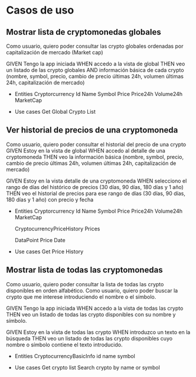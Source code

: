 # Casos de uso

##  Mostrar lista de cryptomonedas globales
 
Como usuario, quiero poder consultar las crypto globales ordenadas por capitalización de mercado (Market cap)

GIVEN Tengo la app iniciada
WHEN accedo a la vista de global
THEN veo un listado de las crypto globales
AND información básica de cada crypto (nombre, symbol, precio, cambio de precio últimas 24h, volumen últimas 24h, capitalización de mercado)
    
- Entities
    Cryptorcurrency
        Id
        Name
        Symbol
        Price
        Price24h
        Volume24h
        MarketCap
        
- Use cases
    Get Global Crypto List 
        

##  Ver historial de precios de una cryptomoneda

Como usuario, quiero poder consultar el historial del precio de una crypto
GIVEN Estoy en la vista de global
WHEN accedo al detalle de una cryptomoneda
THEN veo la información básica (nombre, symbol, precio, cambio de precio últimas 24h, volumen últimas 24h, capitalización de mercado)

GIVEN Estoy en la vista detalle de una cryptomoneda
WHEN selecciono el rango de días del histórico de precios (30 días, 90 días, 180 días y 1 año)
THEN veo el historial de precios para ese rango de días (30 días, 90 días, 180 días y 1 año) con precio y fecha

- Entities
    Cryptorcurrency
        Id
        Name
        Symbol
        Price
        Price24h
        Volume24h
        MarketCap
        
    CryptocurrencyPriceHistory
        Prices
     
     DataPoint
        Price
        Date
        
- Use cases
    Get Price History

##  Mostrar lista de todas las cryptomonedas
 
Como usuario, quiero poder consultar la lista de todas las crypto disponibles en orden alfabético.
Como usuario, quiero poder buscar la crypto que me interese introduciendo el nombre o el símbolo.

GIVEN Tengo la app iniciada
WHEN accedo a la vista de todas las crypto
THEN veo un listado de todas las crypto disponibles con su nombre y símbolo.

GIVEN Estoy en la vista de todas las crypto
WHEN introduzco un texto en la búsqueda
THEN veo un listado de todas las crypto disponibles cuyo nombre o símbolo contiene el texto introducido.

- Entities
    CryptocurrencyBasicInfo
        id
        name
        symbol
        
- Use cases
    Get crypto list
    Search crypto by name or symbol
